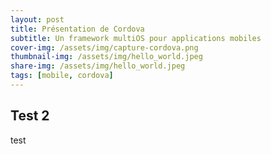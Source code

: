 ```yaml
---
layout: post
title: Présentation de Cordova
subtitle: Un framework multiOS pour applications mobiles 
cover-img: /assets/img/capture-cordova.png
thumbnail-img: /assets/img/hello_world.jpeg
share-img: /assets/img/hello_world.jpeg
tags: [mobile, cordova]
---
```


## Test 2

test